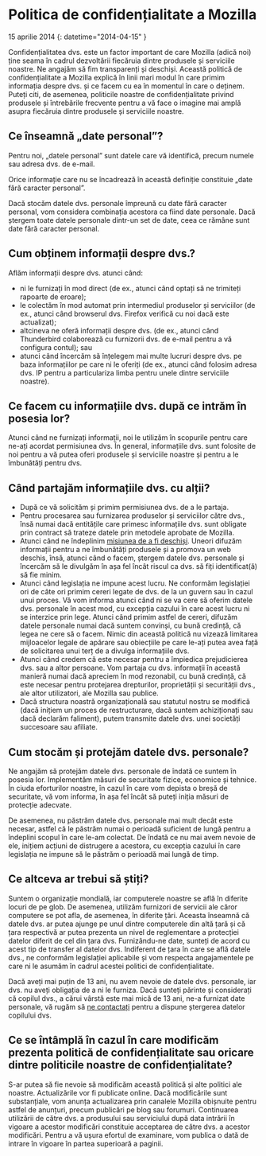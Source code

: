 # Politica de confidențialitate a Mozilla

15 aprilie 2014
{: datetime="2014-04-15" }

Confidențialitatea dvs. este un factor important de care Mozilla (adică noi) ține seama în cadrul dezvoltării fiecăruia dintre produsele și serviciile noastre. Ne angajăm să fim transparenți și deschiși. Această politică de confidențialitate a Mozilla explică în linii mari modul în care primim informația despre dvs. și ce facem cu ea în momentul în care o deținem. Puteți citi, de asemenea, politicile noastre de confidențialitate privind produsele și întrebările frecvente pentru a vă face o imagine mai amplă asupra fiecăruia dintre produsele și serviciile noastre. 

## Ce înseamnă „date personal”?

Pentru noi, „datele personal” sunt datele care vă identifică, precum numele sau adresa dvs. de e-mail.

Orice informație care nu se încadrează în această definiție constituie „date fără caracter personal”.

Dacă stocăm datele dvs. personale împreună cu date fără caracter personal, vom considera combinația acestora ca fiind date personale. Dacă ștergem toate datele personale dintr-un set de date, ceea ce rămâne sunt date fără caracter personal.

## Cum obținem informații despre dvs.?

Aflăm informații despre dvs. atunci când:

* ni le furnizați în mod direct (de ex., atunci când optați să ne trimiteți rapoarte de eroare);
* le colectăm în mod automat prin intermediul produselor și serviciilor (de ex., atunci când browserul dvs. Firefox verifică cu noi dacă este actualizat);
* altcineva ne oferă informații despre dvs. (de ex., atunci când Thunderbird colaborează cu furnizorii dvs. de e-mail pentru a vă configura contul); sau
* atunci când încercăm să înțelegem mai multe lucruri despre dvs. pe baza informațiilor pe care ni le oferiți (de ex., atunci când folosim adresa dvs. IP pentru a particulariza limba pentru unele dintre serviciile noastre).

## Ce facem cu informațiile dvs. după ce intrăm în posesia lor?

Atunci când ne furnizați informații, noi le utilizăm în scopurile pentru care ne-ați acordat permisiunea dvs. În general, informațiile dvs. sunt folosite de noi pentru a vă putea oferi produsele și serviciile noastre și pentru a le îmbunătăți pentru dvs.

## Când partajăm informațiile dvs. cu alții?

* După ce vă solicităm și primim permisiunea dvs. de a le partaja.
* Pentru procesarea sau furnizarea produselor și serviciilor către dvs., însă numai dacă entitățile care primesc informațiile dvs. sunt obligate prin contract să trateze datele prin metodele aprobate de Mozilla.
* Atunci când ne îndeplinim [misiunea de a fi deschiși](https://www.mozilla.org/about/manifesto/). Uneori difuzăm informații pentru a ne îmbunătăți produsele și a promova un web deschis, însă, atunci când o facem, ștergem datele dvs. personale și încercăm să le divulgăm în așa fel încât riscul ca dvs. să fiți identificat(ă) să fie minim.
* Atunci când legislația ne impune acest lucru. Ne conformăm legislației ori de câte ori primim cereri legate de dvs. de la un guvern sau în cazul unui proces. Vă vom informa atunci când ni se va cere să oferim datele dvs. personale în acest mod, cu excepția cazului în care acest lucru ni se interzice prin lege. Atunci când primim astfel de cereri, difuzăm datele personale numai dacă suntem convinși, cu bună credință, că legea ne cere să o facem. Nimic din această politică nu vizează limitarea mijloacelor legale de apărare sau obiecțiile pe care le-ați putea avea față de solicitarea unui terț de a divulga informațiile dvs.
* Atunci când credem că este necesar pentru a împiedica prejudicierea dvs. sau a altor persoane. Vom partaja cu dvs. informații în această manieră numai dacă apreciem în mod rezonabil, cu bună credință, că este necesar pentru protejarea drepturilor, proprietății și securității dvs., ale altor utilizatori, ale Mozilla sau publice.
* Dacă structura noastră organizațională sau statutul nostru se modifică (dacă inițiem un proces de restructurare, dacă suntem achiziționați sau dacă declarăm faliment), putem transmite datele dvs. unei societăți succesoare sau afiliate.

## Cum stocăm și protejăm datele dvs. personale?

Ne angajăm să protejăm datele dvs. personale de îndată ce suntem în posesia lor. Implementăm măsuri de securitate fizice, economice și tehnice. În ciuda eforturilor noastre, în cazul în care vom depista o breșă de securitate, vă vom informa, în așa fel încât să puteți iniția măsuri de protecție adecvate.

De asemenea, nu păstrăm datele dvs. personale mai mult decât este necesar, astfel că le păstrăm numai o perioadă suficient de lungă pentru a îndeplini scopul în care le-am colectat. De îndată ce nu mai avem nevoie de ele, inițiem acțiuni de distrugere a acestora, cu excepția cazului în care legislația ne impune să le păstrăm o perioadă mai lungă de timp.

## Ce altceva ar trebui să știți?

Suntem o organizație mondială, iar computerele noastre se află în diferite locuri de pe glob. De asemenea, utilizăm furnizori de servicii ale căror computere se pot afla, de asemenea, în diferite țări. Aceasta înseamnă că datele dvs. ar putea ajunge pe unul dintre computerele din altă țară și că țara respectivă ar putea prezenta un nivel de reglementare a protecției datelor diferit de cel din țara dvs. Furnizându-ne date, sunteți de acord cu acest tip de transfer al datelor dvs. Indiferent de țara în care se află datele dvs., ne conformăm legislației aplicabile și vom respecta angajamentele pe care ni le asumăm în cadrul acestei politici de confidențialitate.

Dacă aveți mai puțin de 13 ani, nu avem nevoie de datele dvs. personale, iar dvs. nu aveți obligația de a ni le furniza. Dacă sunteți părinte și considerați că copilul dvs., a cărui vârstă este mai mică de 13 ani, ne-a furnizat date personale, vă rugăm să [ne contactați](https://www.mozilla.org/privacy/#contact) pentru a dispune ștergerea datelor copilului dvs.

## Ce se întâmplă în cazul în care modificăm prezenta politică de confidențialitate sau oricare dintre politicile noastre de confidențialitate?

S-ar putea să fie nevoie să modificăm această politică și alte politici ale noastre.  Actualizările vor fi publicate online. Dacă modificările sunt substanțiale, vom anunța actualizarea prin canalele Mozilla obișnuite pentru astfel de anunțuri, precum publicări pe blog sau forumuri. Continuarea utilizării de către dvs. a produsului sau serviciului după data intrării în vigoare a acestor modificări constituie acceptarea de către dvs. a acestor modificări. Pentru a vă ușura efortul de examinare, vom publica o dată de intrare în vigoare în partea superioară a paginii.
